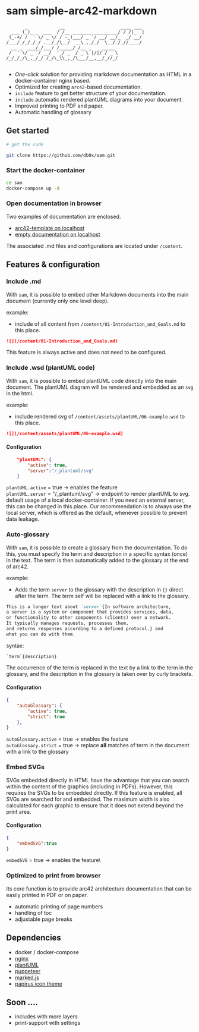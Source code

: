 # sam simple-arc42-markdown

``` 
       _            __                     ____ ___ 
  ___ (_)_ _  ___  / /__ _______ _________/ / /|_  |
 (_-</ /  ' \/ _ \/ / -_)___/ _ `/ __/ __/_  _/ __/ 
/___/_/_/_/_/ .__/_/\__/  __\_,_/_/  \__/ /_//____/ 
  __ _  ___/_/___/ /_____/ /__ _    _____           
 /  ' \/ _ `/ __/  '_/ _  / _ \ |/|/ / _ \          
/_/_/_/\_,_/_/ /_/\_\\_,_/\___/__,__/_//_/          
                                                    
```                                          
* _One-click_ solution for providing markdown documentation as HTML in a docker-container nginx based.
* Optimized for creating `arc42`-based documentation.
* `include` feature to get better structure of your documentation.
* `include` automatic rendered plantUML diagrams into your document.
* Improved printing to PDF and paper.
* Automatic handling of glossary

## Get started

```bash
# get the code

git clone https://github.com/db0x/sam.git
```

### Start the docker-container

```bash
cd sam 
docker-compose up -d
```

### Open documentation in browser

Two examples of documentation are enclosed.

- [arc42-template on localhost](http://localhost:8080?content=arc42-template)
- [empty documentation on localhost](http://localhost:8080?content=arc42-template)

The associated .md files and configurations are located under `/content`.

## Features & configuration

### Include .md

With `sam`, it is possible to embed other Markdown documents into the main document (currently only one level deep).

example:
* include of all content from `/content/01-Introduction_and_Goals.md` to this place.

```md
![](/content/01-Introduction_and_Goals.md) 
```
This feature is always active and does not need to be configured.

### Include .wsd (plantUML code)

With `sam`, it is possible to embed plantUML code directly into the main document.
The plantUML diagram will be rendered and embedded as an `svg` in the html.

example:
* include rendered svg of `/content/assets/plantUML/06-example.wsd` to this place.

```md
![](/content/assets/plantUML/06-example.wsd)
```
#### Configuration 

```json
    "plantUML": {
        "active": true,
        "server":"/_plantuml/svg"
    }
```
`plantUML.active` = true -> enables the feature\
`plantUML.server` = "/_plantuml/svg" -> endpoint to render plantUML to svg. default usage of a local docker-container. If you need an external server, this can be changed in this place. Our recommendation is to always use the local server, which is offered as the default, whenever possible to prevent data leakage.

### Auto-glossary 

With `sam`, it is possible to create a glossary from the documentation. To do this, you must specify the term and description in a specific syntax (once) in the text. The term is then automatically added to the glossary at the end of arc42.

example:
* Adds the term `server` to the glossary with the description in `{}` direct after the term. The term self will be replaced with a link to the glossary.

```md
This is a longer text about `server`{In software architecture,
a server is a system or component that provides services, data,
or functionality to other components (clients) over a network.
It typically manages requests, processes them,
and returns responses according to a defined protocol.} and 
what you can do with them.
```

syntax:
```
`term`{description}
```

The occurrence of the term is replaced in the text by a link to the term in the glossary, and the description in the glossary is taken over by curly brackets.

#### Configuration 

```json
{
    "autoGlossary": {
        "active": true,
        "strict": true
    },
}
```
`autoGlossary.active` = true -> enables the feature\
`autoGlossary.strict` = true -> replace **all** matches of term in the document with a link to the glossary

### Embed SVGs 

SVGs embedded directly in HTML have the advantage that you can search within the content of the graphics (including in PDFs). However, this requires the SVGs to be embedded directly. If this feature is enabled, all SVGs are searched for and embedded. The maximum width is also calculated for each graphic to ensure that it does not extend beyond the print area.

#### Configuration 

```json
{
    "embedSVG":true
}
```
`embedSVG` = true -> enables the feature\

### Optimized to print from browser

Its core function is to provide arc42 architecture documentation that can be easily printed in PDF or on paper.
* automatic printing of page numbers
* handling of toc
* adjustable page breaks

## Dependencies

* docker / docker-compose
* [nginx](https://nginx.org/)
* [plantUML](https://plantuml.com/)
* [puppeteer](https://pptr.dev/)
* [marked.js](https://github.com/markedjs/marked)
* [papirus icon theme](https://github.com/PapirusDevelopmentTeam/papirus-icon-theme)

## Soon ....

* includes with more layers 
* print-support with settings

